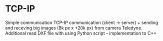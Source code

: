 # TCP-IP
 Simple communication TCP-IP communication (client -> server) + sending and receving big images (8k px x +20k px) from camera Teledyne.
Additional read DXF file with using Python script - implementation to C++
